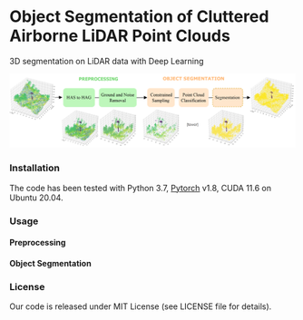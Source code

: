 # Object Segmentation of Cluttered Airborne LiDAR Point Clouds
3D segmentation on LiDAR data with Deep Learning

![plot](./doc/framework.png)

### Installation
The code has been tested with Python 3.7, [Pytorch](https://pytorch.org/) v1.8, CUDA 11.6  on Ubuntu 20.04.

### Usage

#### Preprocessing

#### Object Segmentation


### License
Our code is released under MIT License (see LICENSE file for details).
